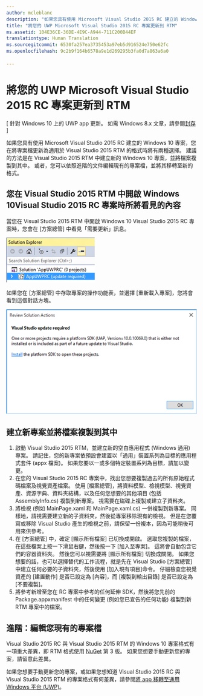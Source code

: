 ```yaml
---
author: mcleblanc
description: "如果您具有使用 Microsoft Visual Studio 2015 RC 建立的 Windows 10 專案，您在將專案檔更新為適用於 Visual Studio 2015 RTM 的格式時將有兩種選擇。"
title: "將您的 UWP Microsoft Visual Studio 2015 RC 專案更新到 RTM"
ms.assetid: 104E36CE-36DE-4E9C-A944-711C200B44EF
translationtype: Human Translation
ms.sourcegitcommit: 6530fa257ea3735453a97eb5d916524e750e62fc
ms.openlocfilehash: 9c2b9f164b6578a9e1d269295b3fa0d7a863a6a0

---
```


# 將您的 UWP Microsoft Visual Studio 2015 RC 專案更新到 RTM

\[ 針對 Windows 10 上的 UWP app 更新。 如需 Windows 8.x 文章，請參閱[封存](http://go.microsoft.com/fwlink/p/?linkid=619132) \]

如果您具有使用 Microsoft Visual Studio 2015 RC 建立的 Windows 10 專案，您在將專案檔更新為適用於 Visual Studio 2015 RTM 的格式時將有兩種選擇。 建議的方法是在 Visual Studio 2015 RTM 中建立新的 Windows 10 專案，並將檔案複製到其中。 或者，您可以依照進階的文件編輯現有的專案檔，並將其移轉至新的格式。

## 您在 Visual Studio 2015 RTM 中開啟 Windows 10Visual Studio 2015 RC 專案時所將看見的內容

當您在 Visual Studio 2015 RTM 中開啟 Windows 10 Visual Studio 2015 RC 專案時，您會在 \[方案總管\] 中看見「需要更新」訊息。

![需要更新](images/vsrc-to-rtm/solution-explorer.png)

如果您在 \[方案總管\] 中存取專案的操作功能表，並選擇 \[重新載入專案\]，您將會看到這個對話方塊。

![需要 Visual Studio 更新](images/vsrc-to-rtm/reload-project.png)

## 建立新專案並將檔案複製到其中

1.  啟動 Visual Studio 2015 RTM，並建立新的空白應用程式 (Windows 通用) 專案。 請記住，您的新專案依預設會建置以「通用」裝置系列為目標的應用程式套件 (appx 檔案)。 如果您要以一或多個特定裝置系列為目標，請加以變更。
2.  在您的 Visual Studio 2015 RC 專案中，找出您想要複製過去的所有原始程式碼檔案及視覺資產檔案。 使用 \[檔案總管\]，將資料模型、檢視模型、視覺資產、資源字典、資料夾結構，以及任何您想要的其他項目 (包括 AssemblyInfo.cs) 複製到新專案。 視需要在磁碟上複製或建立子資料夾。
3.  將檢視 (例如 MainPage.xaml 和 MainPage.xaml.cs) 一併複製到新專案。 同樣地，請視需要建立新的子資料夾，然後從專案移除現有的檢視。 但是在您覆寫或移除 Visual Studio 產生的檢視之前，請保留一份複本，因為可能稍後可用來供參考。
4.  在 \[方案總管\] 中，確定 \[顯示所有檔案\] 已切換成開啟。 選取您複製的檔案，在這些檔案上按一下滑鼠右鍵，然後按一下 \[加入至專案\]。 這將會自動包含它們的容器資料夾。 然後您可以視需要將 \[顯示所有檔案\] 切換成關閉。 如果您想要的話，也可以選擇替代的工作流程，就是先在 Visual Studio \[方案總管\] 中建立任何必要的子資料夾，然後使用 \[加入現有項目\]命令。 仔細檢查您視覺資產的 \[建置動作\] 是否已設定為 \[內容\]，而 \[複製到輸出目錄\] 是否已設定為 \[不要複製\]。
5.  將參考新增至您在 RC 專案中參考的任何延伸 SDK，然後將您先前的 Package.appxmanifest 中的任何變更 (例如您已宣告的任何功能) 複製到新 RTM 專案中的檔案。

## 進階：編輯您現有的專案檔

Visual Studio 2015 RC 與 Visual Studio 2015 RTM 的 Windows 10 專案格式有一項重大差異，即 RTM 格式使用 [NuGet](http://docs.nuget.org/) 第 3 版。 如果您想要手動更新您的專案，請留意此差異。

如果您想要手動更新您的專案，或如果您想知道 Visual Studio 2015 RC 與 Visual Studio 2015 RTM 的專案格式有何差異，請參閱[將 app 移轉至通用 Windows 平台 (UWP)](http://msdn.microsoft.com/library/mt148501.aspx)。




<!--HONumber=Jun16_HO4-->


